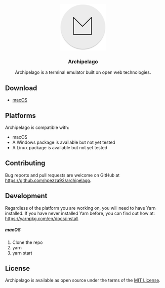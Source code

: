 <p align="center">
  <a href="https://github.com/npezza93/archipelago">
    <img src="https://github.com/npezza93/archipelago/blob/master/.github/logo.png" width="150">
  </a>

  <h3 align="center">Archipelago</h3>

  <p align="center">
    Archipelago is a terminal emulator built on open web technologies.
  </p>
</p>

## Download
 - [macOS](https://archipelago-terminal.herokuapp.com/download/latest/osx)

## Platforms
Archipelago is compatible with:

- macOS
- A Windows package is available but not yet tested
- A Linux package is available but not yet tested

## Contributing
Bug reports and pull requests are welcome on GitHub at https://github.com/npezza93/archipelago.

## Development
Regardless of the platform you are working on, you will need to have Yarn installed. If you have never installed Yarn before, you can find out how at: https://yarnpkg.com/en/docs/install.

##### macOS
1. Clone the repo
1. yarn
1. yarn start

## License

Archipelago is available as open source under the terms of the [MIT License](http://opensource.org/licenses/MIT).
